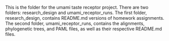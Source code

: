 This is the folder for the umami taste receptor project. There are two 
folders: research_design and umami_receptor_runs. The first folder, 
research_design, contains README.md versions of homework assignments. The 
second folder, umami_receptor_runs, contains the alignments, phylogenetic 
trees, and PAML files, as well as their respective README.md files. 
